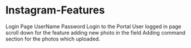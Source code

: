 # Instagram-Features
Login Page
UserName
Password
Login to the Portal
User logged in page
scroll down for the feature
adding new photo in the field
Adding command section for the photos which uploaded.
